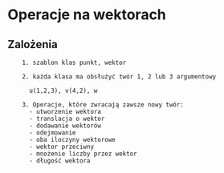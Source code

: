 # Operacje na wektorach

## Zalożenia

        1. szablon klas punkt, wektor

        2. każda klasa ma obsłużyć twór 1, 2 lub 3 argumentowy

          u(1,2,3), v(4,2), w

        3. Operacje, które zwracają zawsze nowy twór:
          - utworzenie wektora
          - translacja o wektor
          - dodawanie wektorów
          - odejmowanie
          - oba iloczyny wektorowe
          - wektor przeciwny
          - mnożenie liczby przez wektor
          - długość wektora
